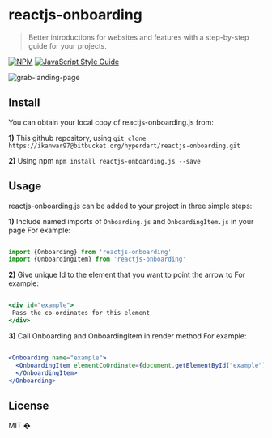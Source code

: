 # reactjs-onboarding

> Better introductions for websites and features with a step-by-step guide for your projects. 

[![NPM](https://img.shields.io/npm/v/reactjs-onboarding.svg)](https://www.npmjs.com/package/reactjs-onboarding) [![JavaScript Style Guide](https://img.shields.io/badge/code_style-standard-brightgreen.svg)](https://standardjs.com)


![grab-landing-page](https://media.giphy.com/media/YN8UDTHmFJ4JvSYZF7/giphy.gif)

## Install

You can obtain your local copy of reactjs-onboarding.js from:

**1)** This github repository, using ```git clone https://ikanwar97@bitbucket.org/hyperdart/reactjs-onboarding.git```

**2)** Using npm ```npm install reactjs-onboarding.js --save```


## Usage


reactjs-onboarding.js can be added to your project in three simple steps:



**1)** Include named imports of `Onboarding.js` and `OnboardingItem.js` in your page
For example:

```jsx

import {Onboarding} from 'reactjs-onboarding'
import {OnboardingItem} from 'reactjs-onboarding'
```


**2)** Give unique Id to the element that you want to point the arrow to
For example:

```jsx

<div id="example">
 Pass the co-ordinates for this element
</div>
```

**3)** Call Onboarding and OnboardingItem in render method
For example:

```jsx

<Onboarding name="example">
  <OnboardingItem elementCoOrdinate={document.getElementById("example").getBoundingClientRect()}  message='This is the onborading message'>
  </OnboardingItem>
</Onboarding>
```


## License

MIT � [](https://github.com/)
